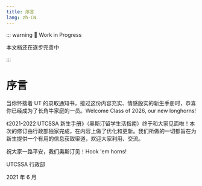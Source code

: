 ```yaml
---
title: 序言
lang: zh-CN
---
```


::: warning 🚧 Work in Progress

本文档还在逐步完善中

:::

# 序言

当你怀揣着 UT 的录取通知书，接过这份内容充实、情感殷实的新生手册时，恭喜你已经成为了长角牛家庭的一员。Welcome Class of 2026, our new longhorns!

《2021-2022 UTCSSA 新生手册》（奥斯汀留学生活指南）终于和大家见面啦！本次的修订由行政部独家完成，在内容上做了优化和更新。我们所做的一切都旨在为新生提供一个有用的信息获取渠道，欢迎大家利用、交流。

祝大家一路平安，我们奥斯汀见！Hook 'em horns!

UTCSSA 行政部

2021 年 6 月

